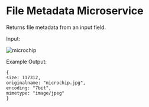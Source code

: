 File Metadata Microservice
==========================

Returns file metadata from an input field.

Input: 

![microchip](https://cdn.glitch.com/a90d858e-39e3-4872-825a-05d0a9db60d4%2Fmicrochip.jpg?1523219573745 "Microchip")

Example Output:

```
{
size: 117312,
originalname: "microchip.jpg",
encoding: "7bit",
mimetype: "image/jpeg"
}
```